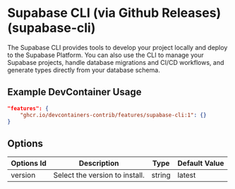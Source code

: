 
# Supabase CLI (via Github Releases) (supabase-cli)

The Supabase CLI provides tools to develop your project locally and deploy to the Supabase Platform. You can also use the CLI to manage your Supabase projects, handle database migrations and CI/CD workflows, and generate types directly from your database schema.

## Example DevContainer Usage

```json
"features": {
    "ghcr.io/devcontainers-contrib/features/supabase-cli:1": {}
}
```

## Options

| Options Id | Description | Type | Default Value |
|-----|-----|-----|-----|
| version | Select the version to install. | string | latest |


